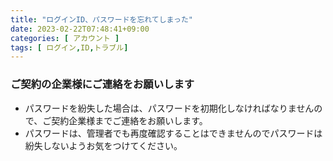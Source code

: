 ```yaml
---
title: "ログインID、パスワードを忘れてしまった"
date: 2023-02-22T07:48:41+09:00
categories: [ アカウント ]
tags: [ ログイン,ID,トラブル]
---
```


### ご契約の企業様にご連絡をお願いします

* パスワードを紛失した場合は、パスワードを初期化しなければなりませんので、ご契約企業様までご連絡をお願いします。
* パスワードは、管理者でも再度確認することはできませんのでパスワードは紛失しないようお気をつけてください。
